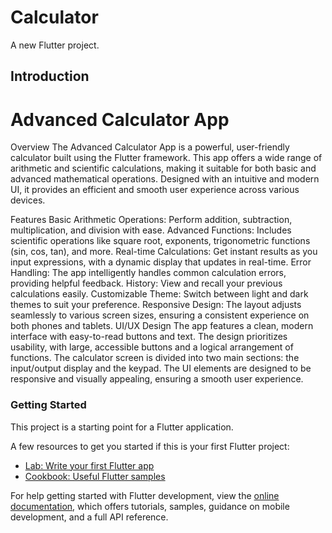 # Calculator

A new Flutter project.


## Introduction

# Advanced Calculator App
Overview
The Advanced Calculator App is a powerful, user-friendly calculator built using the Flutter framework. This app offers a wide range of arithmetic and scientific calculations, making it suitable for both basic and advanced mathematical operations. Designed with an intuitive and modern UI, it provides an efficient and smooth user experience across various devices.

Features
Basic Arithmetic Operations: Perform addition, subtraction, multiplication, and division with ease.
Advanced Functions: Includes scientific operations like square root, exponents, trigonometric functions (sin, cos, tan), and more.
Real-time Calculations: Get instant results as you input expressions, with a dynamic display that updates in real-time.
Error Handling: The app intelligently handles common calculation errors, providing helpful feedback.
History: View and recall your previous calculations easily.
Customizable Theme: Switch between light and dark themes to suit your preference.
Responsive Design: The layout adjusts seamlessly to various screen sizes, ensuring a consistent experience on both phones and tablets.
UI/UX Design
The app features a clean, modern interface with easy-to-read buttons and text. The design prioritizes usability, with large, accessible buttons and a logical arrangement of functions. The calculator screen is divided into two main sections: the input/output display and the keypad. The UI elements are designed to be responsive and visually appealing, ensuring a smooth user experience.




### Getting Started

This project is a starting point for a Flutter application.

A few resources to get you started if this is your first Flutter project:

- [Lab: Write your first Flutter app](https://docs.flutter.dev/get-started/codelab)
- [Cookbook: Useful Flutter samples](https://docs.flutter.dev/cookbook)

For help getting started with Flutter development, view the
[online documentation](https://docs.flutter.dev/), which offers tutorials,
samples, guidance on mobile development, and a full API reference.
